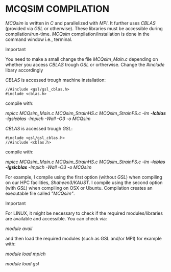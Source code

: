 # MCQSIM COMPILATION
_MCQsim_ is written in _C_ and parallelized with _MPI_. It further uses _CBLAS_ (provided via _GSL_ or otherwise). These libraries must be accessible during compilation/run-time. _MCQsim_ compilation/installation is done in the command window i.e., terminal.


> [!IMPORTANT]
> You need to make a small change the file _MCQsim_Main.c_ depending on whether you access _CBLAS_ trough _GSL_ or ortherwise. Change the _#include_ libary accordingly
>
> _CBLAS_ is accessed trough machine installation:
> ```
> //#include <gsl/gsl_cblas.h>
> #include <cblas.h>
> ```
> compile with:
> 
> _mpicc   MCQsim_Main.c   MCQsim_StrainHS.c   MCQsim_StrainFS.c   -lm  ***-lcblas***  ~~-lgslcblas~~ -lmpich  -Wall  -O3  -o  MCQsim_
>
> _CBLAS_ is accessed trough _GSL_:
> ```
> #include <gsl/gsl_cblas.h>
> //#include <cblas.h>
> ```
> compile with:
> 
> _mpicc   MCQsim_Main.c   MCQsim_StrainHS.c   MCQsim_StrainFS.c   -lm  ~~-lcblas~~ ***-lgslcblas***  -lmpich  -Wall  -O3  -o  MCQsim_

For example, I compile using the first option (without _GSL_) when compiling on our HPC facilities, _Shaheen3/KAUST_. I compile using the second option (with _GSL_) when compiling on OSX or Ubuntu. Compilation creates an executable file called _"MCQsim"_.

> [!IMPORTANT]
> For LINUX, it might be necessary to check if the required modules/libraries are available and accessible. You can check via:
> 
> _module avail_
>
> and then load the required modules (such as GSL and/or MPI) for example with:
> 
> _module load mpich_
>  
> _module load gsl_
